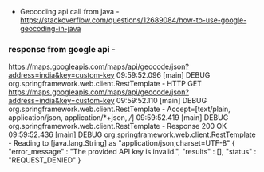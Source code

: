 * Geocoding api call from java - https://stackoverflow.com/questions/12689084/how-to-use-google-geocoding-in-java

### response from google api - 

https://maps.googleapis.com/maps/api/geocode/json?address=india&key=custom-key
09:59:52.096 [main] DEBUG org.springframework.web.client.RestTemplate - HTTP GET https://maps.googleapis.com/maps/api/geocode/json?address=india&key=custom-key
09:59:52.110 [main] DEBUG org.springframework.web.client.RestTemplate - Accept=[text/plain, application/json, application/*+json, */*]
09:59:52.419 [main] DEBUG org.springframework.web.client.RestTemplate - Response 200 OK
09:59:52.436 [main] DEBUG org.springframework.web.client.RestTemplate - Reading to [java.lang.String] as "application/json;charset=UTF-8"
{
   "error_message" : "The provided API key is invalid.",
   "results" : [],
   "status" : "REQUEST_DENIED"
}

